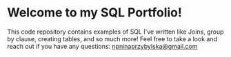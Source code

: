 # Welcome to my SQL Portfolio! 
This code repository contains examples of SQL I've written like Joins, group by clause, creating tables, and so much more!
Feel free to take a look and reach out if you have any questions: npninaprzybylska@gmail.com

